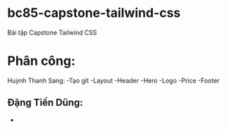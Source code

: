 # bc85-capstone-tailwind-css

Bài tập Capstone Tailwind CSS

# Phân công:

Huỳnh Thanh Sang:
-Tạo git
-Layout
-Header
-Hero
-Logo
-Price
-Footer

## Đặng Tiến Dũng:

-
